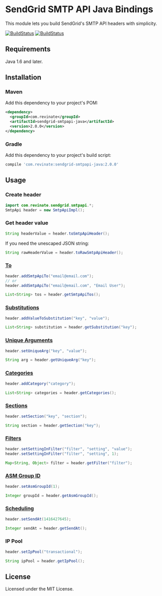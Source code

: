 # SendGrid SMTP API Java Bindings

This module lets you build SendGrid's SMTP API headers with simplicity.

[![BuildStatus](https://travis-ci.org/revinate/sendgrid-smtpapi-java.svg?branch=master)](https://travis-ci.org/revinate/sendgrid-smtpapi-java)
[![BuildStatus](https://maven-badges.herokuapp.com/maven-central/com.revinate/sendgrid-smtpapi-java/badge.svg)](https://maven-badges.herokuapp.com/maven-central/com.revinate/sendgrid-smtpapi-java)

## Requirements

Java 1.6 and later.

## Installation

### Maven

Add this dependency to your project's POM:

```xml
<dependency>
  <groupId>com.revinate</groupId>
  <artifactId>sendgrid-smtpapi-java</artifactId>
  <version>2.0.0</version>
</dependency>
```

### Gradle

Add this dependency to your project's build script:

```groovy
compile 'com.revinate:sendgrid-smtpapi-java:2.0.0'
```

## Usage

### Create header

```java
import com.revinate.sendgrid.smtpapi.*;
SmtpApi header = new SmtpApiImpl();
```

### Get header value

```java
String headerValue = header.toSmtpApiHeader();
```

If you need the unescaped JSON string:

```java
String rawHeaderValue = header.toRawSmtpApiHeader();
```

### [To](http://sendgrid.com/docs/API_Reference/SMTP_API/index.html)

```java
header.addSmtpApiTo("email@email.com");
// or
header.addSmtpApiTo("email@email.com", "Email User");

List<String> tos = header.getSmtpApiTos();
```

### [Substitutions](http://sendgrid.com/docs/API_Reference/SMTP_API/substitution_tags.html)

```java
header.addValueToSubstitution("key", "value");

List<String> substitution = header.getSubstitution("key");
```

### [Unique Arguments](http://sendgrid.com/docs/API_Reference/SMTP_API/unique_arguments.html)

```java
header.setUniqueArg("key", "value");

String arg = header.getUniqueArg("key");
```

### [Categories](http://sendgrid.com/docs/API_Reference/SMTP_API/categories.html)

```java
header.addCategory("category");

List<String> categories = header.getCategories();
```

### [Sections](http://sendgrid.com/docs/API_Reference/SMTP_API/section_tags.html)

```java
header.setSection("key", "section");

String section = header.getSection("key");
```

### [Filters](http://sendgrid.com/docs/API_Reference/SMTP_API/apps.html)

```java
header.setSettingInFilter("filter", "setting", "value");
header.setSettingInFilter("filter", "setting", 1);

Map<String, Object> filter = header.getFilter("filter");
```

### [ASM Group ID](https://sendgrid.com/docs/User_Guide/advanced_suppression_manager.html)

```java
header.setAsmGroupId(1);

Integer groupId = header.getAsmGroupId();
```

### [Scheduling](https://sendgrid.com/docs/API_Reference/SMTP_API/scheduling_parameters.html)

```java
header.setSendAt(1416427645);

Integer sendAt = header.getSendAt();
```

### IP Pool
```java
header.setIpPool("transactional");

String ipPool = header.getIpPool();
```

## License

Licensed under the MIT License.
